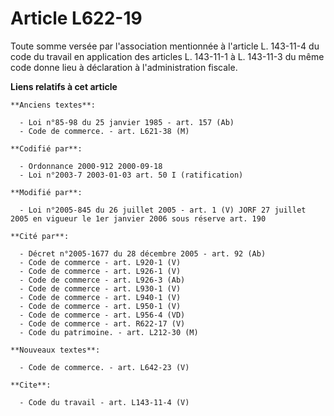 # Article L622-19

Toute somme versée par l'association mentionnée à l'article L. 143-11-4 du code du travail en application des articles L.
143-11-1 à L. 143-11-3 du même code donne lieu à déclaration à l'administration fiscale.

**Liens relatifs à cet article**

	**Anciens textes**:

	  - Loi n°85-98 du 25 janvier 1985 - art. 157 (Ab)
	  - Code de commerce. - art. L621-38 (M)

	**Codifié par**:

	  - Ordonnance 2000-912 2000-09-18
	  - Loi n°2003-7 2003-01-03 art. 50 I (ratification)

	**Modifié par**:

	  - Loi n°2005-845 du 26 juillet 2005 - art. 1 (V) JORF 27 juillet 2005 en vigueur le 1er janvier 2006 sous réserve art. 190

	**Cité par**:

	  - Décret n°2005-1677 du 28 décembre 2005 - art. 92 (Ab)
	  - Code de commerce - art. L920-1 (V)
	  - Code de commerce - art. L926-1 (V)
	  - Code de commerce - art. L926-3 (Ab)
	  - Code de commerce - art. L930-1 (V)
	  - Code de commerce - art. L940-1 (V)
	  - Code de commerce - art. L950-1 (V)
	  - Code de commerce - art. L956-4 (VD)
	  - Code de commerce - art. R622-17 (V)
	  - Code du patrimoine. - art. L212-30 (M)

	**Nouveaux textes**:

	  - Code de commerce. - art. L642-23 (V)

	**Cite**:

	  - Code du travail - art. L143-11-4 (V)
